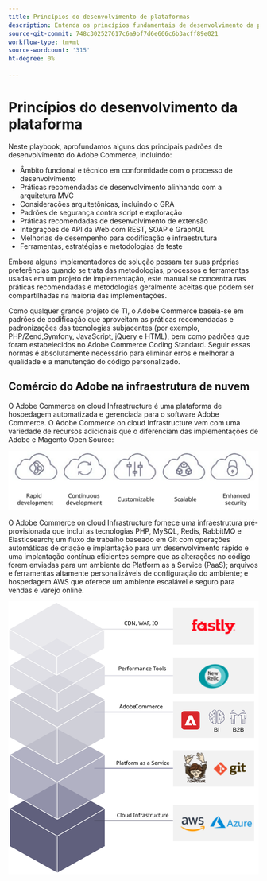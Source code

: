 ```yaml
---
title: Princípios do desenvolvimento de plataformas
description: Entenda os princípios fundamentais de desenvolvimento da plataforma ao trabalhar com o Adobe Commerce.
source-git-commit: 748c302527617c6a9bf7d6e666c6b3acff89e021
workflow-type: tm+mt
source-wordcount: '315'
ht-degree: 0%

---
```



# Princípios do desenvolvimento da plataforma

Neste playbook, aprofundamos alguns dos principais padrões de desenvolvimento do Adobe Commerce, incluindo:

- Âmbito funcional e técnico em conformidade com o processo de desenvolvimento
- Práticas recomendadas de desenvolvimento alinhando com a arquitetura MVC
- Considerações arquitetônicas, incluindo o GRA
- Padrões de segurança contra script e exploração
- Práticas recomendadas de desenvolvimento de extensão
- Integrações de API da Web com REST, SOAP e GraphQL
- Melhorias de desempenho para codificação e infraestrutura
- Ferramentas, estratégias e metodologias de teste

Embora alguns implementadores de solução possam ter suas próprias preferências quando se trata das metodologias, processos e ferramentas usadas em um projeto de implementação, este manual se concentra nas práticas recomendadas e metodologias geralmente aceitas que podem ser compartilhadas na maioria das implementações.

Como qualquer grande projeto de TI, o Adobe Commerce baseia-se em padrões de codificação que aproveitam as práticas recomendadas e padronizações das tecnologias subjacentes (por exemplo, PHP/Zend,Symfony, JavaScript, jQuery e HTML), bem como padrões que foram estabelecidos no Adobe Commerce Coding Standard. Seguir essas normas é absolutamente necessário para eliminar erros e melhorar a qualidade e a manutenção do código personalizado.

## Comércio do Adobe na infraestrutura de nuvem

O Adobe Commerce on cloud Infrastructure é uma plataforma de hospedagem automatizada e gerenciada para o software Adobe Commerce. O Adobe Commerce on cloud Infrastructure vem com uma variedade de recursos adicionais que o diferenciam das implementações de Adobe e Magento Open Source:

![Informações sobre componentes do Adobe Commerce](../../assets/playbooks/commerce-cloud.svg)

O Adobe Commerce on cloud Infrastructure fornece uma infraestrutura pré-provisionada que inclui as tecnologias PHP, MySQL, Redis, RabbitMQ e Elasticsearch; um fluxo de trabalho baseado em Git com operações automáticas de criação e implantação para um desenvolvimento rápido e uma implantação contínua eficientes sempre que as alterações no código forem enviadas para um ambiente do Platform as a Service (PaaS); arquivos e ferramentas altamente personalizáveis de configuração do ambiente; e hospedagem AWS que oferece um ambiente escalável e seguro para vendas e varejo online.

![Informações sobre componentes do Adobe Commerce](../../assets/playbooks/cloud-tech-stack.svg)
